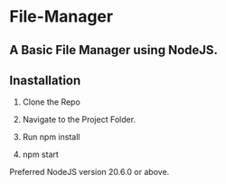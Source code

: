 # File-Manager

## A Basic File Manager using NodeJS.

## Inastallation

1. Clone the Repo

2. Navigate to the Project Folder.

3. Run npm install

4. npm start

Preferred NodeJS version 20.6.0 or above.
